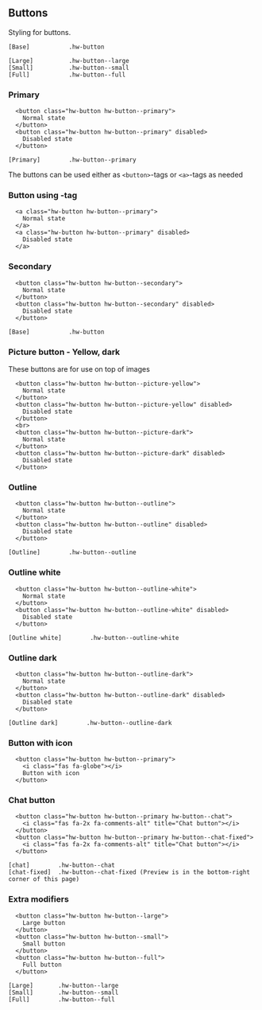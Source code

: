 ## Buttons

Styling for buttons.

```code
[Base]           .hw-button

[Large]          .hw-button--large
[Small]          .hw-button--small
[Full]           .hw-button--full
```

### Primary

```html|span-4
  <button class="hw-button hw-button--primary">
    Normal state
  </button>
  <button class="hw-button hw-button--primary" disabled>
    Disabled state
  </button>
```

```code
[Primary]        .hw-button--primary
```

The buttons can be used either as `<button>`-tags or `<a>`-tags as needed

### Button using <a>-tag
```html|span-4
  <a class="hw-button hw-button--primary">
    Normal state
  </a>
  <a class="hw-button hw-button--primary" disabled>
    Disabled state
  </a>
```


### Secondary

```html|span-4
  <button class="hw-button hw-button--secondary">
    Normal state
  </button>
  <button class="hw-button hw-button--secondary" disabled>
    Disabled state
  </button>
```

```code
[Base]           .hw-button
```


### Picture button - Yellow, dark
These buttons are for use on top of images

```html|span-4
  <button class="hw-button hw-button--picture-yellow">
    Normal state  
  </button>
  <button class="hw-button hw-button--picture-yellow" disabled>
    Disabled state
  </button>
  <br>
  <button class="hw-button hw-button--picture-dark">
    Normal state
  </button>
  <button class="hw-button hw-button--picture-dark" disabled>
    Disabled state
  </button>
```


### Outline

```html|span-4
  <button class="hw-button hw-button--outline">
    Normal state
  </button>
  <button class="hw-button hw-button--outline" disabled>
    Disabled state
  </button>
```

```code
[Outline]        .hw-button--outline
```

### Outline white

```html|span-4,plain,dark
  <button class="hw-button hw-button--outline-white">
    Normal state
  </button>
  <button class="hw-button hw-button--outline-white" disabled>
    Disabled state
  </button>
```

```code
[Outline white]        .hw-button--outline-white
```

### Outline dark

```html|span-4
  <button class="hw-button hw-button--outline-dark">
    Normal state
  </button>
  <button class="hw-button hw-button--outline-dark" disabled>
    Disabled state
  </button>
```


```code
[Outline dark]        .hw-button--outline-dark
```


### Button with icon

```html|span-4
  <button class="hw-button hw-button--primary">
    <i class="fas fa-globe"></i>
    Button with icon
  </button>
```

### Chat button

```html|span-4
  <button class="hw-button hw-button--primary hw-button--chat">
    <i class="fas fa-2x fa-comments-alt" title="Chat button"></i>
  </button>
  <button class="hw-button hw-button--primary hw-button--chat-fixed">
    <i class="fas fa-2x fa-comments-alt" title="Chat button"></i>
  </button>
```

```code
[chat]        .hw-button--chat
[chat-fixed]  .hw-button--chat-fixed (Preview is in the bottom-right corner of this page)
```

### Extra modifiers

```html|span-4
  <button class="hw-button hw-button--large">
    Large button
  </button>
  <button class="hw-button hw-button--small">
    Small button
  </button>
  <button class="hw-button hw-button--full">
    Full button
  </button>
```

```code
[Large]       .hw-button--large
[Small]       .hw-button--small
[Full]        .hw-button--full
```
